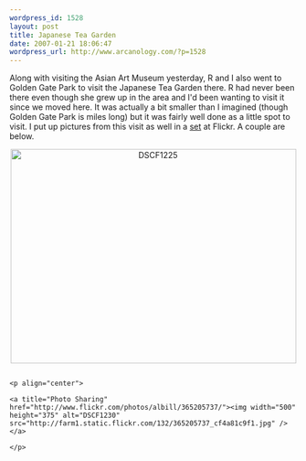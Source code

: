 ```yaml
--- 
wordpress_id: 1528
layout: post
title: Japanese Tea Garden
date: 2007-01-21 18:06:47
wordpress_url: http://www.arcanology.com/?p=1528
---
```

Along with visiting the Asian Art Museum yesterday, R and I also went to Golden Gate Park to visit the Japanese Tea Garden there. R had never been there even though she grew up in the area and I'd been wanting to visit it since we moved here. It was actually a bit smaller than I imagined (though Golden Gate Park is miles long) but it was fairly well done as a little spot to visit. I put up pictures from this visit as well in a <a href="http://www.flickr.com/photos/albill/sets/72157594492874448/">set</a> at Flickr. A couple are below. <p align="center">
                                                                                                                                                                                                                                                                                                                                                                                                                                                                                                                                                                                                                                                                                                                                                                                                                                                      <a title="Photo Sharing" href="http://www.flickr.com/photos/albill/365215899/"><img width="500" height="375" alt="DSCF1225" src="http://farm1.static.flickr.com/187/365215899_179edd3092.jpg" /></a>
                                                                                                                                                                                                                                                                                                                                                                                                                                                                                                                                                                                                                                                                                                                                                                                                                                                    </p>
                                                                                                                                                                                                                                                                                                                                                                                                                                                                                                                                                                                                                                                                                                                                                                                                                                                    
                                                                                                                                                                                                                                                                                                                                                                                                                                                                                                                                                                                                                                                                                                                                                                                                                                                    <p align="center">
                                                                                                                                                                                                                                                                                                                                                                                                                                                                                                                                                                                                                                                                                                                                                                                                                                                      <a title="Photo Sharing" href="http://www.flickr.com/photos/albill/365205737/"><img width="500" height="375" alt="DSCF1230" src="http://farm1.static.flickr.com/132/365205737_cf4a81c9f1.jpg" /></a>
                                                                                                                                                                                                                                                                                                                                                                                                                                                                                                                                                                                                                                                                                                                                                                                                                                                    </p>